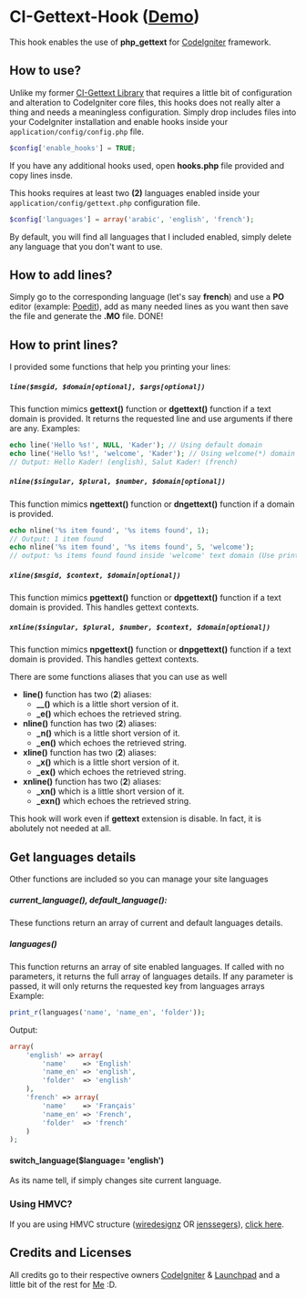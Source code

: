 
# CI-Gettext-Hook ([Demo](http://demo.ianhub.net/codeigniter/gettext/))
This hook enables the use of __php_gettext__ for [CodeIgniter](https://www.codeigniter.com/) framework.
## How to use?
Unlike my former [CI-Gettext Library](https://github.com/bkader/ci-gettext) that requires a little bit of configuration and alteration to CodeIgniter core files, this hooks does not really alter a thing and needs a meaningless configuration.
Simply drop includes files into your CodeIgniter installation and enable hooks inside your `application/config/config.php` file.

```php
$config['enable_hooks'] = TRUE;
```
If you have any additional hooks used, open __hooks.php__ file provided and copy lines insde.

This hooks requires at least two __(2)__ languages enabled inside your `application/config/gettext.php` configuration file.
```php
$config['languages'] = array('arabic', 'english', 'french');
```
By default, you will find all languages that I included enabled, simply delete any language that you don't want to use.
## How to add lines?
Simply go to the corresponding language (let's say __french__) and use a __PO__ editor (example: [Poedit](https://poedit.net/)), add as many needed lines as you want then save the file and generate the __.MO__ file. DONE!
## How to print lines?
I provided some functions that help you printing your lines:

##### `line($msgid, $domain[optional], $args[optional])`
This function mimics __gettext()__ function or __dgettext()__ function if a text domain is provided. It returns the requested line and use arguments if there are any. Examples:
```php
echo line('Hello %s!', NULL, 'Kader'); // Using default domain
echo line('Hello %s!', 'welcome', 'Kader'); // Using welcome(*) domain
// Output: Hello Kader! (english), Salut Kader! (french)
```
##### `nline($singular, $plural, $number, $domain[optional])`
This function mimics __ngettext()__ function or __dngettext()__ function if a domain is provided.
```php
echo nline('%s item found', '%s items found', 1);
// Output: 1 item found
echo nline('%s item found', '%s items found', 5, 'welcome');
// output: %s items found found inside 'welcome' text domain (Use printf()).
```
##### `xline($msgid, $context, $domain[optional])`
This function mimics __pgettext()__ function or __dpgettext()__ function if a text domain is provided. This handles gettext contexts.

##### `xnline($singular, $plural, $number, $context, $domain[optional])`
This function mimics __npgettext()__ function or __dnpgettext()__ function if a text domain is provided. This handles gettext contexts.

There are some functions aliases that you can use as well
- __line()__ function has two (__2__) aliases:
    - **__()** which is a little short version of it.
    - **_e()** which echoes the retrieved string.
- __nline()__ function has two (__2__) aliases:
    - **_n()** which is a little short version of it.
    - **_en()** which echoes the retrieved string.
- __xline()__ function has two (__2__) aliases:
    - **_x()** which is a little short version of it.
    - **_ex()** which echoes the retrieved string.
- __xnline()__ function has two (__2__) aliases:
    - **_xn()** which is a little short version of it.
    - **_exn()** which echoes the retrieved string.

This hook will work even if **gettext** extension is disable. In fact, it is abolutely not needed at all.

## Get languages details
Other functions are included so you can manage your site languages
##### current_language(), default_language():
These functions return an array of current and default languages details.
##### languages()
This function returns an array of site enabled languages. If called with no parameters, it returns the full array of languages details. If any parameter is passed, it will only returns the requested key from languages arrays
Example:
```php
print_r(languages('name', 'name_en', 'folder'));
```
Output:
```php
array(
    'english' => array(
        'name'    => 'English'
        'name_en' => 'english',
        'folder'  => 'english'
    ),
    'french' => array(
        'name'    => 'Français'
        'name_en' => 'French',
        'folder'  => 'french'
    )
);
```
#### switch_language($language= 'english')
As its name tell, if simply changes site current language.

### Using HMVC?
If you are using HMVC structure ([wiredesignz](https://bitbucket.org/wiredesignz/codeigniter-modular-extensions-hmvc) OR [jenssegers](https://github.com/jenssegers/codeigniter-hmvc-modules)), [click here](https://github.com/bkader/ci-gettext-hook/tree/stable/application/core/).

## Credits and Licenses
All credits go to their respective owners [CodeIgniter](http://www.codeigniter.com/) & [Launchpad](https://launchpad.net/php-gettext/) and a little bit of the rest for [Me](https://github.com/bkader/) :D.

